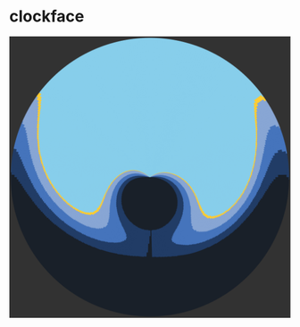 # clockface

![sunClockface.png](https://raw.githubusercontent.com/joshinils/clockface/master/sunClockface.png)